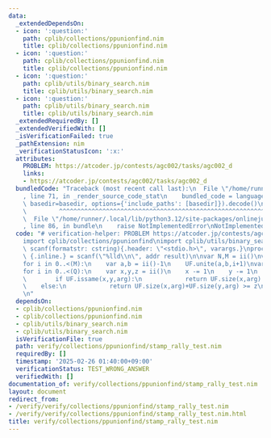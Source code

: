 ```yaml
---
data:
  _extendedDependsOn:
  - icon: ':question:'
    path: cplib/collections/ppunionfind.nim
    title: cplib/collections/ppunionfind.nim
  - icon: ':question:'
    path: cplib/collections/ppunionfind.nim
    title: cplib/collections/ppunionfind.nim
  - icon: ':question:'
    path: cplib/utils/binary_search.nim
    title: cplib/utils/binary_search.nim
  - icon: ':question:'
    path: cplib/utils/binary_search.nim
    title: cplib/utils/binary_search.nim
  _extendedRequiredBy: []
  _extendedVerifiedWith: []
  _isVerificationFailed: true
  _pathExtension: nim
  _verificationStatusIcon: ':x:'
  attributes:
    PROBLEM: https://atcoder.jp/contests/agc002/tasks/agc002_d
    links:
    - https://atcoder.jp/contests/agc002/tasks/agc002_d
  bundledCode: "Traceback (most recent call last):\n  File \"/home/runner/.local/lib/python3.12/site-packages/onlinejudge_verify/documentation/build.py\"\
    , line 71, in _render_source_code_stat\n    bundled_code = language.bundle(stat.path,\
    \ basedir=basedir, options={'include_paths': [basedir]}).decode()\n          \
    \         ^^^^^^^^^^^^^^^^^^^^^^^^^^^^^^^^^^^^^^^^^^^^^^^^^^^^^^^^^^^^^^^^^^^^^^^^^^^^^^^^^\n\
    \  File \"/home/runner/.local/lib/python3.12/site-packages/onlinejudge_verify/languages/nim.py\"\
    , line 86, in bundle\n    raise NotImplementedError\nNotImplementedError\n"
  code: "# verification-helper: PROBLEM https://atcoder.jp/contests/agc002/tasks/agc002_d\n\
    import cplib/collections/ppunionfind\nimport cplib/utils/binary_search\n\nproc\
    \ scanf(formatstr: cstring){.header: \"<stdio.h>\", varargs.}\nproc ii(): int\
    \ {.inline.} = scanf(\"%lld\\n\", addr result)\n\nvar N,M = ii()\nvar UF = initPartialPersistentUnionFind(N)\n\
    for i in 0..<(M):\n    var a,b = ii()-1\n    UF.unite(a,b,i+1)\nvar Q = ii()\n\
    for i in 0..<(Q):\n    var x,y,z = ii()\n    x -= 1\n    y -= 1\n    proc is_ok(arg:int):bool=\n\
    \        if UF.issame(x,y,arg):\n            return UF.size(x,arg) >= z\n    \
    \    else:\n            return UF.size(x,arg)+UF.size(y,arg) >= z\n    echo meguru_bisect(M,0,is_ok)\n\
    \n"
  dependsOn:
  - cplib/collections/ppunionfind.nim
  - cplib/collections/ppunionfind.nim
  - cplib/utils/binary_search.nim
  - cplib/utils/binary_search.nim
  isVerificationFile: true
  path: verify/collections/ppunionfind/stamp_rally_test.nim
  requiredBy: []
  timestamp: '2025-02-26 01:40:00+09:00'
  verificationStatus: TEST_WRONG_ANSWER
  verifiedWith: []
documentation_of: verify/collections/ppunionfind/stamp_rally_test.nim
layout: document
redirect_from:
- /verify/verify/collections/ppunionfind/stamp_rally_test.nim
- /verify/verify/collections/ppunionfind/stamp_rally_test.nim.html
title: verify/collections/ppunionfind/stamp_rally_test.nim
---
```

